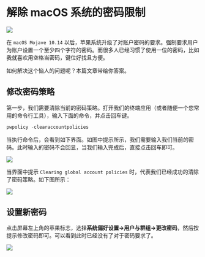 # 解除 macOS 系统的密码限制

![](https://img.zhangpeng.site/2021/12/01/1.png)

在 `macOS Mojave 10.14` 以后，苹果系统升级了对账户密码的要求。强制要求用户为账户设置一个至少四个字符的密码。而很多人已经习惯了使用一位的密码，比如我就喜欢用空格当密码，键位好找且方便。

如何解决这个恼人的问题呢？本篇文章带给你答案。

## 修改密码策略

第一步，我们需要清除当前的密码策略。打开我们的终端应用（或者随便一个您常用的命令行工具），输入下面的命令，并点击回车键。

```powershell
pwpolicy -clearaccountpolicies
```

当执行命令后，会看到如下界面。如图中提示所示，我们需要输入我们当前的密码。此时输入的密码不会回显，当我们输入完成后，直接点击回车即可。

![](https://img.zhangpeng.site/2021/12/01/2.png)

当界面中提示 `Clearing global account policies` 时，代表我们已经成功的清除了密码策略。如下图所示：

![](https://img.zhangpeng.site/2021/12/01/3.png)

## 设置新密码

点击屏幕左上角的苹果标志，选择**系统偏好设置->用户与群组->更改密码**，然后按提示修改密码即可。可以看到此时已经没有了对于密码要求了。

![](https://img.zhangpeng.site/2021/12/01/4.png)
